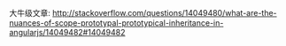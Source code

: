 大牛级文章: http://stackoverflow.com/questions/14049480/what-are-the-nuances-of-scope-prototypal-prototypical-inheritance-in-angularjs/14049482#14049482
